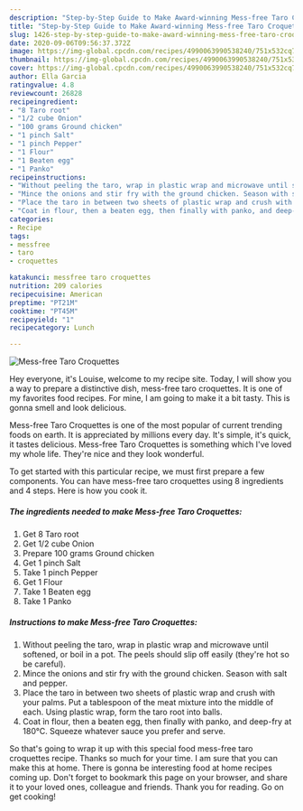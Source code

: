 ```yaml
---
description: "Step-by-Step Guide to Make Award-winning Mess-free Taro Croquettes"
title: "Step-by-Step Guide to Make Award-winning Mess-free Taro Croquettes"
slug: 1426-step-by-step-guide-to-make-award-winning-mess-free-taro-croquettes
date: 2020-09-06T09:56:37.372Z
image: https://img-global.cpcdn.com/recipes/4990063990538240/751x532cq70/mess-free-taro-croquettes-recipe-main-photo.jpg
thumbnail: https://img-global.cpcdn.com/recipes/4990063990538240/751x532cq70/mess-free-taro-croquettes-recipe-main-photo.jpg
cover: https://img-global.cpcdn.com/recipes/4990063990538240/751x532cq70/mess-free-taro-croquettes-recipe-main-photo.jpg
author: Ella Garcia
ratingvalue: 4.8
reviewcount: 26828
recipeingredient:
- "8 Taro root"
- "1/2 cube Onion"
- "100 grams Ground chicken"
- "1 pinch Salt"
- "1 pinch Pepper"
- "1 Flour"
- "1 Beaten egg"
- "1 Panko"
recipeinstructions:
- "Without peeling the taro, wrap in plastic wrap and microwave until softened, or boil in a pot. The peels should slip off easily (they&#39;re hot so be careful)."
- "Mince the onions and stir fry with the ground chicken. Season with salt and pepper."
- "Place the taro in between two sheets of plastic wrap and crush with your palms. Put a tablespoon of the meat mixture into the middle of each. Using plastic wrap, form the taro root into balls."
- "Coat in flour, then a beaten egg, then finally with panko, and deep-fry at 180°C. Squeeze whatever sauce you prefer and serve."
categories:
- Recipe
tags:
- messfree
- taro
- croquettes

katakunci: messfree taro croquettes 
nutrition: 209 calories
recipecuisine: American
preptime: "PT21M"
cooktime: "PT45M"
recipeyield: "1"
recipecategory: Lunch

---
```



![Mess-free Taro Croquettes](https://img-global.cpcdn.com/recipes/4990063990538240/751x532cq70/mess-free-taro-croquettes-recipe-main-photo.jpg)

Hey everyone, it's Louise, welcome to my recipe site. Today, I will show you a way to prepare a distinctive dish, mess-free taro croquettes. It is one of my favorites food recipes. For mine, I am going to make it a bit tasty. This is gonna smell and look delicious.



Mess-free Taro Croquettes is one of the most popular of current trending foods on earth. It is appreciated by millions every day. It's simple, it's quick, it tastes delicious. Mess-free Taro Croquettes is something which I've loved my whole life. They're nice and they look wonderful.


To get started with this particular recipe, we must first prepare a few components. You can have mess-free taro croquettes using 8 ingredients and 4 steps. Here is how you cook it.

<!--inarticleads1-->

##### The ingredients needed to make Mess-free Taro Croquettes:

1. Get 8 Taro root
1. Get 1/2 cube Onion
1. Prepare 100 grams Ground chicken
1. Get 1 pinch Salt
1. Take 1 pinch Pepper
1. Get 1 Flour
1. Take 1 Beaten egg
1. Take 1 Panko




<!--inarticleads2-->

##### Instructions to make Mess-free Taro Croquettes:

1. Without peeling the taro, wrap in plastic wrap and microwave until softened, or boil in a pot. The peels should slip off easily (they&#39;re hot so be careful).
1. Mince the onions and stir fry with the ground chicken. Season with salt and pepper.
1. Place the taro in between two sheets of plastic wrap and crush with your palms. Put a tablespoon of the meat mixture into the middle of each. Using plastic wrap, form the taro root into balls.
1. Coat in flour, then a beaten egg, then finally with panko, and deep-fry at 180°C. Squeeze whatever sauce you prefer and serve.




So that's going to wrap it up with this special food mess-free taro croquettes recipe. Thanks so much for your time. I am sure that you can make this at home. There is gonna be interesting food at home recipes coming up. Don't forget to bookmark this page on your browser, and share it to your loved ones, colleague and friends. Thank you for reading. Go on get cooking!
